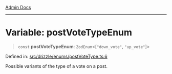 [Admin Docs](/)

***

# Variable: postVoteTypeEnum

> `const` **postVoteTypeEnum**: `ZodEnum`\<\[`"down_vote"`, `"up_vote"`\]\>

Defined in: [src/drizzle/enums/postVoteType.ts:6](https://github.com/PurnenduMIshra129th/talawa-api/blob/dd95e2d2302936a5436289a9e626f7f4e2b14e02/src/drizzle/enums/postVoteType.ts#L6)

Possible variants of the type of a vote on a post.
